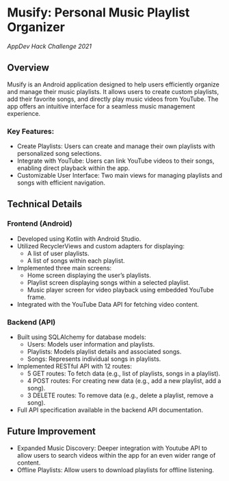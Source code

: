 # Musify: Personal Music Playlist Organizer
*AppDev Hack Challenge 2021*

## Overview
Musify is an Android application designed to help users efficiently organize and manage their music playlists. It allows users to create custom playlists, add their favorite songs, and directly play music videos from YouTube. The app offers an intuitive interface for a seamless music management experience.

### Key Features:
- Create Playlists: Users can create and manage their own playlists with personalized song selections.
- Integrate with YouTube: Users can link YouTube videos to their songs, enabling direct playback within the app.
- Customizable User Interface: Two main views for managing playlists and songs with efficient navigation.

## Technical Details
### Frontend (Android)
- Developed using Kotlin with Android Studio.
- Utilized RecyclerViews and custom adapters for displaying:
  - A list of user playlists.
  - A list of songs within each playlist.
- Implemented three main screens:
  - Home screen displaying the user’s playlists.
  - Playlist screen displaying songs within a selected playlist.
  - Music player screen for video playback using embedded YouTube frame.
- Integrated with the YouTube Data API for fetching video content.

### Backend (API)
- Built using SQLAlchemy for database models:
  - Users: Models user information and playlists.
  - Playlists: Models playlist details and associated songs.
  - Songs: Represents individual songs in playlists.
- Implemented RESTful API with 12 routes:
  - 5 GET routes: To fetch data (e.g., list of playlists, songs in a playlist).
  - 4 POST routes: For creating new data (e.g., add a new playlist, add a song).
  - 3 DELETE routes: To remove data (e.g., delete a playlist, remove a song).
- Full API specification available in the backend API documentation.

## Future Improvement
- Expanded Music Discovery: Deeper integration with Youtube API to allow users to search videos within the app for an even wider range of content.
- Offline Playlists: Allow users to download playlists for offline listening.
